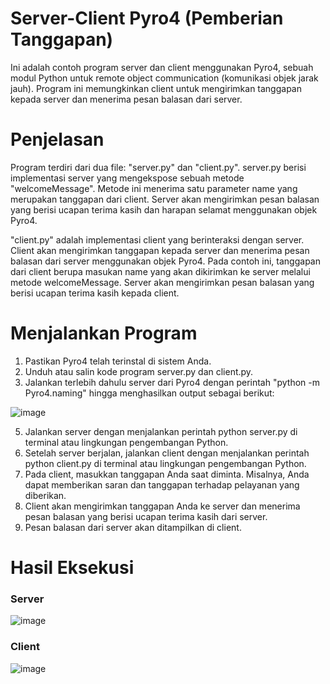 # Server-Client Pyro4 (Pemberian Tanggapan)

Ini adalah contoh program server dan client menggunakan Pyro4, sebuah modul Python untuk remote object communication (komunikasi objek jarak jauh). Program ini memungkinkan client untuk mengirimkan tanggapan kepada server dan menerima pesan balasan dari server.

# Penjelasan

Program terdiri dari dua file: "server.py" dan "client.py". server.py berisi implementasi server yang mengekspose sebuah metode "welcomeMessage". Metode ini menerima satu parameter name yang merupakan tanggapan dari client. Server akan mengirimkan pesan balasan yang berisi ucapan terima kasih dan harapan selamat menggunakan objek Pyro4.

"client.py" adalah implementasi client yang berinteraksi dengan server. Client akan mengirimkan tanggapan kepada server dan menerima pesan balasan dari server menggunakan objek Pyro4. Pada contoh ini, tanggapan dari client berupa masukan name yang akan dikirimkan ke server melalui metode welcomeMessage. Server akan mengirimkan pesan balasan yang berisi ucapan terima kasih kepada client.

# Menjalankan Program

1. Pastikan Pyro4 telah terinstal di sistem Anda.
2. Unduh atau salin kode program server.py dan client.py.
3. Jalankan terlebih dahulu server dari Pyro4 dengan perintah "python -m Pyro4.naming" hingga menghasilkan output sebagai berikut:

![image](https://github.com/ilmanaqilaa/SISTER_3B/assets/80626628/e352b6fe-a96e-4124-9f27-6ba8c71f74a6)

5. Jalankan server dengan menjalankan perintah python server.py di terminal atau lingkungan pengembangan Python.
6. Setelah server berjalan, jalankan client dengan menjalankan perintah python client.py di terminal atau lingkungan pengembangan Python.
7. Pada client, masukkan tanggapan Anda saat diminta. Misalnya, Anda dapat memberikan saran dan tanggapan terhadap pelayanan yang diberikan.
8. Client akan mengirimkan tanggapan Anda ke server dan menerima pesan balasan yang berisi ucapan terima kasih dari server.
9. Pesan balasan dari server akan ditampilkan di client.

# Hasil Eksekusi

### Server

![image](https://github.com/ilmanaqilaa/SISTER_3B/assets/80626628/4f22dd15-bcba-4481-9553-84653d66cfcd)

### Client

![image](https://github.com/ilmanaqilaa/SISTER_3B/assets/80626628/c9a83fec-813c-4dfa-b0ca-71b5981641e9)
